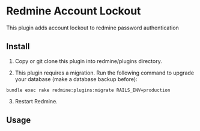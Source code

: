 # Redmine Account Lockout
This plugin adds account lockout to redmine password authentication

## Install
1. Copy or git clone this plugin into redmine/plugins directory.

2. This plugin requires a migration. Run the following command to upgrade your database (make a database backup before):
```
bundle exec rake redmine:plugins:migrate RAILS_ENV=production
```

3. Restart Redmine.

## Usage

